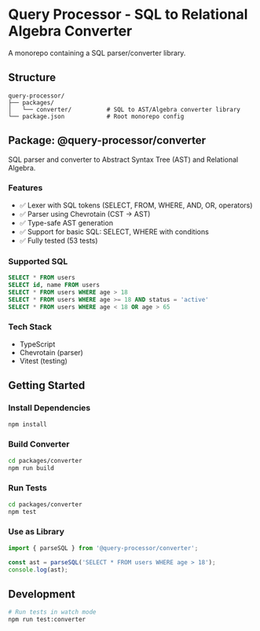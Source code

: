 # Query Processor - SQL to Relational Algebra Converter

A monorepo containing a SQL parser/converter library.

## Structure

```
query-processor/
├── packages/
│   └── converter/          # SQL to AST/Algebra converter library
└── package.json            # Root monorepo config
```

## Package: @query-processor/converter

SQL parser and converter to Abstract Syntax Tree (AST) and Relational Algebra.

### Features

- ✅ Lexer with SQL tokens (SELECT, FROM, WHERE, AND, OR, operators)
- ✅ Parser using Chevrotain (CST → AST)
- ✅ Type-safe AST generation
- ✅ Support for basic SQL: SELECT, WHERE with conditions
- ✅ Fully tested (53 tests)

### Supported SQL

```sql
SELECT * FROM users
SELECT id, name FROM users
SELECT * FROM users WHERE age > 18
SELECT * FROM users WHERE age >= 18 AND status = 'active'
SELECT * FROM users WHERE age < 18 OR age > 65
```

### Tech Stack

- TypeScript
- Chevrotain (parser)
- Vitest (testing)

## Getting Started

### Install Dependencies

```bash
npm install
```

### Build Converter

```bash
cd packages/converter
npm run build
```

### Run Tests

```bash
cd packages/converter
npm test
```

### Use as Library

```typescript
import { parseSQL } from '@query-processor/converter';

const ast = parseSQL('SELECT * FROM users WHERE age > 18');
console.log(ast);
```

## Development

```bash
# Run tests in watch mode
npm run test:converter
```
